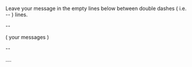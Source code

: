 Leave your message in the empty lines below between double dashes ( i.e.   -- ) lines.
 
 --

 ( your messages )










--


....

